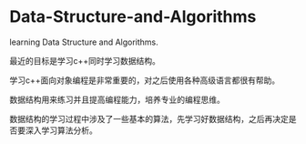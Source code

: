 # Data-Structure-and-Algorithms
learning Data Structure and Algorithms.

最近的目标是学习c++同时学习数据结构。

学习c++面向对象编程是非常重要的，对之后使用各种高级语言都很有帮助。

数据结构用来练习并且提高编程能力，培养专业的编程思维。

数据结构的学习过程中涉及了一些基本的算法，先学习好数据结构，之后再决定是否要深入学习算法分析。